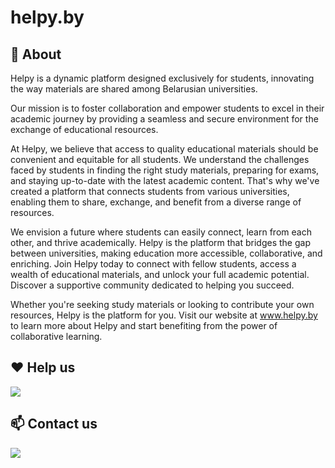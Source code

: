 # helpy.by

## 🚀 About

Helpy is a dynamic platform designed exclusively for students, innovating the way materials are shared among Belarusian universities.

Our mission is to foster collaboration and empower students to excel in their academic journey by providing a seamless and secure environment for the exchange of educational resources.

At Helpy, we believe that access to quality educational materials should be convenient and equitable for all students. We understand the challenges faced by students in finding the right study materials, preparing for exams, and staying up-to-date with the latest academic content. That's why we've created a platform that connects students from various universities, enabling them to share, exchange, and benefit from a diverse range of resources.

We envision a future where students can easily connect, learn from each other, and thrive academically. Helpy is the platform that bridges the gap between universities, making education more accessible, collaborative, and enriching.
Join Helpy today to connect with fellow students, access a wealth of educational materials, and unlock your full academic potential. Discover a supportive community dedicated to helping you succeed.

Whether you're seeking study materials or looking to contribute your own resources, Helpy is the platform for you. Visit our website at www.helpy.by to learn more about Helpy and start benefiting from the power of collaborative learning.

## ❤ Help us

<a href="https://www.donationalerts.com/r/helpyby">
  <img src="https://img.shields.io/badge/sponsor-30363D?style=for-the-badge&logo=GitHub-Sponsors&logoColor=#white" />
</a>

## 📫 Contact us

<a href="mailto:dev.helpyby@gmail.com">
  <img src="https://img.shields.io/badge/Gmail-D14836?style=for-the-badge&logo=gmail&logoColor=white" />
</a>
